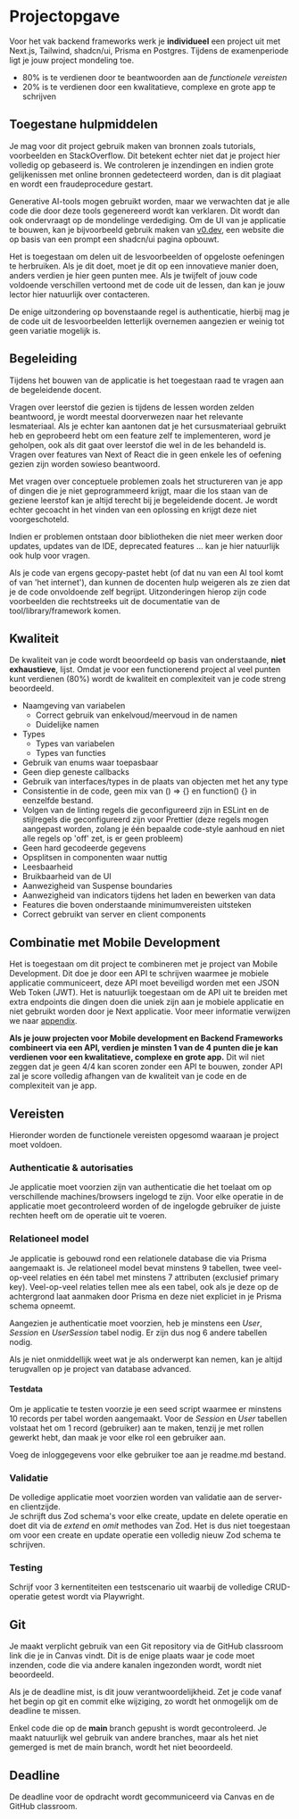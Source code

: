 # Projectopgave

Voor het vak backend frameworks werk je **individueel** een project uit met Next.js, Tailwind, shadcn/ui, Prisma en
Postgres.
Tijdens de examenperiode ligt je jouw project mondeling toe.

* 80% is te verdienen door te beantwoorden aan de *functionele vereisten*
* 20% is te verdienen door een kwalitatieve, complexe en grote app te schrijven

## Toegestane hulpmiddelen

Je mag voor dit project gebruik maken van bronnen zoals tutorials, voorbeelden en StackOverflow.
Dit betekent echter niet dat je project hier volledig op gebaseerd is.
We controleren je inzendingen en indien grote gelijkenissen met online bronnen gedetecteerd worden, dan is dit plagiaat
en wordt een fraudeprocedure gestart.

Generative AI-tools mogen gebruikt worden, maar we verwachten dat je alle code die door deze tools gegenereerd wordt kan
verklaren.
Dit wordt dan ook ondervraagt op de mondelinge verdediging.
Om de UI van je applicatie te bouwen, kan je bijvoorbeeld gebruik maken van [v0.dev](https://v0.dev/), een website die
op basis van een prompt een shadcn/ui pagina opbouwt.

Het is toegestaan om delen uit de lesvoorbeelden of opgeloste oefeningen te herbruiken.
Als je dit doet, moet je dit op een innovatieve manier doen, anders verdien je hier geen punten mee.
Als je twijfelt of jouw code voldoende verschillen vertoond met de code uit de lessen, dan kan je jouw lector hier
natuurlijk over contacteren.

De enige uitzondering op bovenstaande regel is authenticatie, hierbij mag je de code uit de lesvoorbeelden letterlijk
overnemen aangezien er weinig tot geen variatie mogelijk is.

## Begeleiding

Tijdens het bouwen van de applicatie is het toegestaan raad te vragen aan de begeleidende docent.

Vragen over leerstof die gezien is tijdens de lessen worden zelden beantwoord, je wordt meestal doorverwezen naar het
relevante lesmateriaal.
Als je echter kan aantonen dat je het cursusmateriaal gebruikt heb en geprobeerd hebt om een feature zelf te
implementeren, word je geholpen, ook als dit gaat over leerstof die wel in de les behandeld is.
Vragen over features van Next of React die in geen enkele les of oefening gezien zijn worden sowieso beantwoord.

Met vragen over conceptuele problemen zoals het structureren van je app of dingen die je niet geprogrammeerd krijgt,
maar die los staan van de geziene leerstof kan je altijd terecht bij je begeleidende docent.
Je wordt echter gecoacht in het vinden van een oplossing en krijgt deze niet voorgeschoteld.

Indien er problemen ontstaan door bibliotheken die niet meer werken door updates, updates van de IDE, deprecated
features … kan je hier natuurlijk ook hulp voor vragen.

Als je code van ergens gecopy-pastet hebt (of dat nu van een AI tool komt of van 'het internet'), dan kunnen de docenten hulp weigeren als ze zien dat je de code onvoldoende zelf begrijpt. Uitzonderingen hierop zijn code voorbeelden die rechtstreeks uit de documentatie van de tool/library/framework komen.

## Kwaliteit

De kwaliteit van je code wordt beoordeeld op basis van onderstaande, **niet exhaustieve**, lijst.
Omdat je voor een functionerend project al veel punten kunt verdienen (80%) wordt de kwaliteit en complexiteit van je
code streng beoordeeld.

* Naamgeving van variabelen
    * Correct gebruik van enkelvoud/meervoud in de namen
    * Duidelijke namen
* Types
    * Types van variabelen
    * Types van functies
* Gebruik van enums waar toepasbaar
* Geen diep geneste callbacks
* Gebruik van interfaces/types in de plaats van objecten met het any type
* Consistentie in de code, geen mix van () =&gt; {} en function() {} in eenzelfde bestand.
* Volgen van de linting regels die geconfigureerd zijn in ESLint en de stijlregels die geconfigureerd zijn voor
  Prettier (deze regels mogen aangepast worden, zolang je één bepaalde code-style aanhoud en niet alle regels op 'off'
  zet, is er geen probleem)
* Geen hard gecodeerde gegevens
* Opsplitsen in componenten waar nuttig
* Leesbaarheid
* Bruikbaarheid van de UI
* Aanwezigheid van Suspense boundaries
* Aanwezigheid van indicators tijdens het laden en bewerken van data
* Features die boven onderstaande minimumvereisten uitsteken
* Correct gebruikt van server en client components

## Combinatie met Mobile Development

Het is toegestaan om dit project te combineren met je project van Mobile Development.
Dit doe je door een API te schrijven waarmee je mobiele applicatie communiceert, deze API moet beveiligd worden met een
JSON Web Token (JWT).
Het is natuurlijk toegestaan om de API uit te breiden met extra endpoints die dingen doen die uniek zijn aan je mobiele
applicatie en niet gebruikt worden door je Next applicatie.
Voor meer informatie verwijzen we naar [appendix](http://javascript.pit-graduaten.be/lessen/appendix/deploying_next.md).

**Als je jouw projecten voor Mobile development en Backend Frameworks combineert via een API, verdien je minsten 1 van
de 4 punten die je kan verdienen voor een kwalitatieve, complexe en grote app.**
Dit wil niet zeggen dat je geen 4/4 kan scoren zonder een API te bouwen, zonder API zal je score volledig afhangen van
de kwaliteit van je code en de complexiteit van je app.

## Vereisten

Hieronder worden de functionele vereisten opgesomd waaraan je project moet voldoen.

### Authenticatie & autorisaties

Je applicatie moet voorzien zijn van authenticatie die het toelaat om op verschillende machines/browsers ingelogd te
zijn.
Voor elke operatie in de applicatie moet gecontroleerd worden of de ingelogde gebruiker de juiste rechten heeft om de
operatie uit te voeren.

### Relationeel model

Je applicatie is gebouwd rond een relationele database die via Prisma aangemaakt is.
Je relationeel model bevat minstens 9 tabellen, twee veel-op-veel relaties en één tabel met minstens 7 attributen
(exclusief primary key).
Veel-op-veel relaties tellen mee als een tabel, ook als je deze op de achtergrond laat aanmaken door Prisma en deze niet
expliciet in je Prisma schema opneemt.

Aangezien je authenticatie moet voorzien, heb je minstens een _User_, _Session_ en _UserSession_ tabel nodig.
Er zijn dus nog 6 andere tabellen nodig.

Als je niet onmiddellijk weet wat je als onderwerpt kan nemen, kan je altijd terugvallen op je project van database
advanced.

#### Testdata

Om je applicatie te testen voorzie je een seed script waarmee er minstens 10 records per tabel worden aangemaakt.
Voor de _Session_ en _User_ tabellen volstaat het om 1 record (gebruiker) aan te maken, tenzij je met rollen gewerkt
hebt, dan maak je voor elke rol een gebruiker aan.

Voeg de inloggegevens voor elke gebruiker toe aan je readme.md bestand.

### Validatie

De volledige applicatie moet voorzien worden van validatie aan de server- en clientzijde.  
Je schrijft dus Zod schema's voor elke create, update en delete operatie en doet dit via de _extend_ en _omit_ methodes
van Zod.
Het is dus niet toegestaan om voor een create en update operatie een volledig nieuw Zod schema te schrijven.

### Testing

Schrijf voor 3 kernentiteiten een testscenario uit waarbij de volledige CRUD-operatie getest wordt via Playwright.

## Git

Je maakt verplicht gebruik van een Git repository via de GitHub classroom link die je in Canvas vindt.
Dit is de enige plaats waar je code moet inzenden, code die via andere kanalen ingezonden wordt, wordt niet beoordeeld.

Als je de deadline mist, is dit jouw verantwoordelijkheid.
Zet je code vanaf het begin op git en commit elke wijziging, zo wordt het onmogelijk om de deadline te missen.

Enkel code die op de **main** branch gepusht is wordt gecontroleerd.
Je maakt natuurlijk wel gebruik van andere branches, maar als het niet gemerged is met de main branch, wordt het niet
beoordeeld.

## Deadline

De deadline voor de opdracht wordt gecommuniceerd via Canvas en de GitHub classroom. 

